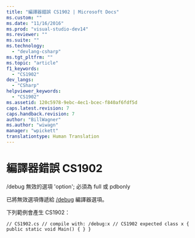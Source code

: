 ```yaml
---
title: "編譯器錯誤 CS1902 | Microsoft Docs"
ms.custom: ""
ms.date: "11/16/2016"
ms.prod: "visual-studio-dev14"
ms.reviewer: ""
ms.suite: ""
ms.technology: 
  - "devlang-csharp"
ms.tgt_pltfrm: ""
ms.topic: "article"
f1_keywords: 
  - "CS1902"
dev_langs: 
  - "CSharp"
helpviewer_keywords: 
  - "CS1902"
ms.assetid: 120c5978-9ebc-4ec1-bcec-f840af6fdf5d
caps.latest.revision: 7
caps.handback.revision: 7
author: "BillWagner"
ms.author: "wiwagn"
manager: "wpickett"
translationtype: Human Translation
---
```

# 編譯器錯誤 CS1902
\/debug 無效的選項 'option'; 必須為 full 或 pdbonly  
  
 已將無效選項傳遞給 [\/debug](../../csharp/language-reference/compiler-options/debug-compiler-option.md) 編譯器選項。  
  
 下列範例會產生 CS1902：  
  
```  
// CS1902.cs // compile with: /debug:x // CS1902 expected class x { public static void Main() { } }  
```